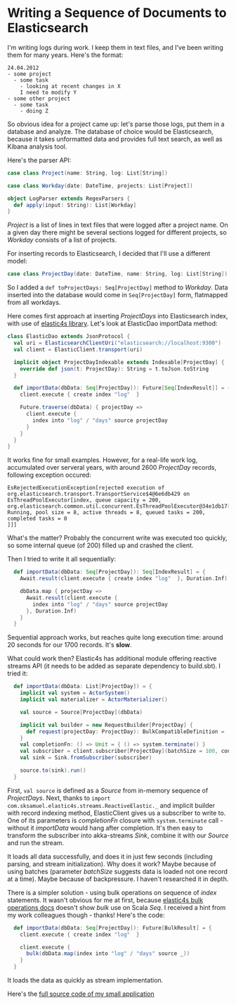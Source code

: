 # Writing a Sequence of Documents to Elasticsearch #

I'm writing logs during work.  I keep them in text files, and I've been writing them for many years.  Here's the format:

```
24.04.2012
- some project
  - some task
    - looking at recent changes in X
    I need to modify Y
- some other project
  - some task
    - doing Z
```

So obvious idea for a project came up: let's parse those logs, put them in a database and analyze.  The database of choice would be Elasticsearch, because it takes unformatted data and provides full text search, as well as Kibana analysis tool.

Here's the parser API:

```scala
case class Project(name: String, log: List[String])

case class Workday(date: DateTime, projects: List[Project])

object LogParser extends RegexParsers {
  def apply(input: String): List[Workday]
}
```

*Project* is a list of lines in text files that were logged after a project name.  On a given day there might be several sections logged for different projects, so *Workday* consists of a list of projects.

For inserting records to Elasticsearch, I decided that I'll use a different model:

```scala
case class ProjectDay(date: DateTime, name: String, log: List[String])
```

So I added a `def toProjectDays: Seq[ProjectDay]` method to *Workday*.  Data inserted into the database would come in `Seq[ProjectDay]` form, flatmapped from all workdays.

Here comes first approach at inserting *ProjectDays* into Elasticsearch index, with use of [elastic4s library](https://github.com/sksamuel/elastic4s).  Let's look at ElasticDao importData method:

```scala
class ElasticDao extends JsonProtocol {
  val uri = ElasticsearchClientUri("elasticsearch://localhost:9300")
  val client = ElasticClient.transport(uri)

  implicit object ProjectDayIndexable extends Indexable[ProjectDay] {
    override def json(t: ProjectDay): String = t.toJson.toString
  }

  def importData(dbData: Seq[ProjectDay]): Future[Seq[IndexResult]] = {
    client.execute { create index "log"  }

    Future.traverse(dbData) { projectDay =>
      client.execute {
        index into "log" / "days" source projectDay
      }
    }
  }
}
```

It works fine for small examples.  However, for a real-life work log, accumulated over serveral years, with around 2600 *ProjectDay* records, following exception occured:

```
EsRejectedExecutionException[rejected execution of 
org.elasticsearch.transport.TransportService$4@6e6db429 on 
EsThreadPoolExecutor[index, queue capacity = 200, 
org.elasticsearch.common.util.concurrent.EsThreadPoolExecutor@34e1db17[
Running, pool size = 8, active threads = 8, queued tasks = 200, completed tasks = 0
]]]
```

What's the matter?  Probably the concurrent write was executed too quickly, so some internal queue (of 200) filled up and crashed the client.

Then I tried to write it all sequentially:

```scala
  def importData(dbData: Seq[ProjectDay]): Seq[IndexResult] = {
    Await.result(client.execute { create index "log"  }, Duration.Inf)

    dbData.map { projectDay =>
      Await.result(client.execute {
        index into "log" / "days" source projectDay
      }, Duration.Inf)
    }
  }
```

Sequential approach works, but reaches quite long execution time:  around 20 seconds for our 1700 records.  It's **slow**.

What could work then?  Elastic4s has additional module offering reactive streams API (it needs to be added as separate dependency to build.sbt).  I tried it:

```scala
  def importData(dbData: List[ProjectDay]) = {
    implicit val system = ActorSystem()
    implicit val materializer = ActorMaterializer()

    val source = Source[ProjectDay](dbData)

    implicit val builder = new RequestBuilder[ProjectDay] {
      def request(projectDay: ProjectDay): BulkCompatibleDefinition =  index into "log" / "days" source projectDay
    }
    val completionFn: () => Unit = { () => system.terminate() }
    val subscriber = client.subscriber[ProjectDay](batchSize = 100, concurrentRequests = 1, completionFn = completionFn)
    val sink = Sink.fromSubscriber(subscriber)

    source.to(sink).run()
  }
```
First, `val source` is defined as a *Source* from in-memory sequence of *ProjectDays*.  Next, thanks to `import com.sksamuel.elastic4s.streams.ReactiveElastic._` and implicit builder with record indexing method, ElasticClient gives us a subscriber to write to.  One of its parameters is *completionFn* closure with `system.terminate` call - without it *importData* would hang after completion.  It's then easy to transform the subscriber into akka-streams *Sink*, combine it with our *Source* and run the stream.

It loads all data successfully, and does it in just few seconds (including parsing, and stream initialization).  Why does it work?  Maybe because of using batches (parameter *batchSize* suggests data is loaded not one record at a time).  Maybe because of backpressure.  I haven't researched it in depth.

There is a simpler solution - using bulk operations on sequence of *index* statements.  It wasn't obvious for me at first, because [elastic4s bulk operations docs](https://github.com/sksamuel/elastic4s/blob/master/guide/bulk.md) doesn't show *bulk* use on Scala *Seq*.  I received a hint from my work colleagues though - thanks!  Here's the code:

```scala
  def importData(dbData: Seq[ProjectDay]): Future[BulkResult] = {
    client.execute { create index "log"  }

    client.execute {
      bulk(dbData.map(index into "log" / "days" source _))
    }
  }
```

It loads the data as quickly as stream implementation.

Here's the [full source code of my small application](https://github.com/bartekkalinka/worklogminer)
